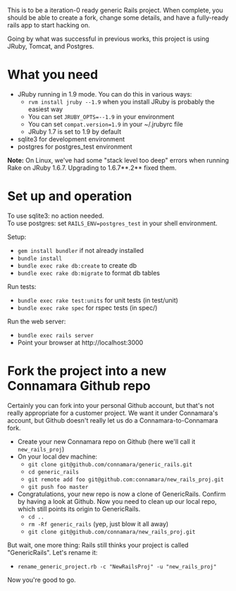 This is to be a iteration-0 ready generic Rails project.
When complete, you should be able to create a fork, 
change some details, and have a fully-ready rails app to
start hacking on.

Going by what was successful in previous works, this project is using JRuby, Tomcat, and Postgres.

What you need
=============

* JRuby running in 1.9 mode.  You can do this in various ways:
  * `rvm install jruby --1.9` when you install JRuby is probably the easiest way
  * You can set `JRUBY_OPTS=--1.9` in your environment
  * You can set `compat.version=1.9` in your ~/.jrubyrc file
  * JRuby 1.7 is set to 1.9 by default
* sqlite3 for development environment
* postgres for postgres\_test environment

**Note:** On Linux, we've had some "stack level too deep" errors when running Rake on JRuby 1.6.7.  Upgrading to 1.6.7**.2** fixed them.


Set up and operation
====================

To use sqlite3: no action needed.  
To use postgres: set `RAILS_ENV=postgres_test` in your shell environment.

Setup:

* `gem install bundler` if not already installed
* `bundle install`
* `bundle exec rake db:create` to create db
* `bundle exec rake db:migrate` to format db tables

Run tests:

* `bundle exec rake test:units` for unit tests (in test/unit)
* `bundle exec rake spec` for rspec tests (in spec/)

Run the web server:

* `bundle exec rails server`
* Point your browser at http://localhost:3000


Fork the project into a new Connamara Github repo
=================================================

Certainly you can fork into your personal Github account, but that's
not really appropriate for a customer project.  We want it under Connamara's
account, but Github doesn't really let us do a Connamara-to-Connamara fork.

* Create your new Connamara repo on Github (here we'll call it `new_rails_proj`)
* On your local dev machine:
  * `git clone git@github.com/connamara/generic_rails.git`
  * `cd generic_rails`
  * `git remote add foo git@github.com:connamara/new_rails_proj.git`
  * `git push foo master`
* Congratulations, your new repo is now a clone of GenericRails.  Confirm by having a look at Github.  Now you need to clean up our local repo, which still points its origin to GenericRails.
  * `cd ..`
  * `rm -Rf generic_rails` (yep, just blow it all away)
  * `git clone git@github.com/connamara/new_rails_proj.git`

But wait, one more thing: Rails still thinks your project is called "GenericRails".  Let's rename it:

* `rename_generic_project.rb -c "NewRailsProj" -u "new_rails_proj"`

Now you're good to go.
